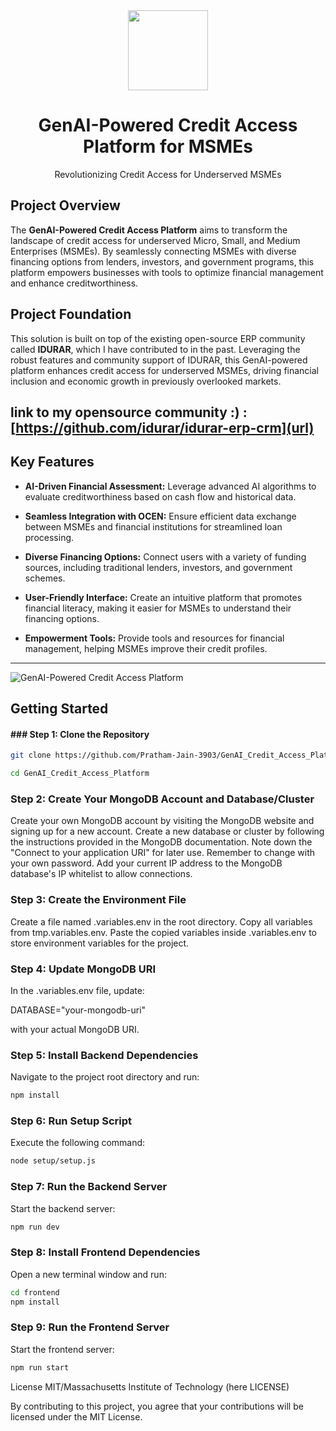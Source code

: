 <div align="center">
    <a href="https://www.idurarapp.com/">
        <img src="https://avatars.githubusercontent.com/u/50052356?s=200&v=4" width="128px" />
    </a>
    <h1>GenAI-Powered Credit Access Platform for MSMEs</h1>
    <p align="center">
        <p>Revolutionizing Credit Access for Underserved MSMEs</p>
    </p>

 
</div>

## Project Overview

The **GenAI-Powered Credit Access Platform** aims to transform the landscape of credit access for underserved Micro, Small, and Medium Enterprises (MSMEs). By seamlessly connecting MSMEs with diverse financing options from lenders, investors, and government programs, this platform empowers businesses with tools to optimize financial management and enhance creditworthiness.

## Project Foundation

This solution is built on top of the existing open-source ERP community called **IDURAR**, which I have contributed to in the past. Leveraging the robust features and community support of IDURAR, this GenAI-powered platform enhances credit access for underserved MSMEs, driving financial inclusion and economic growth in previously overlooked markets.

link to my opensource community :) : [https://github.com/idurar/idurar-erp-crm](url)
---

## Key Features

- **AI-Driven Financial Assessment:** Leverage advanced AI algorithms to evaluate creditworthiness based on cash flow and historical data.
  
- **Seamless Integration with OCEN:** Ensure efficient data exchange between MSMEs and financial institutions for streamlined loan processing.
  
- **Diverse Financing Options:** Connect users with a variety of funding sources, including traditional lenders, investors, and government schemes.

- **User-Friendly Interface:** Create an intuitive platform that promotes financial literacy, making it easier for MSMEs to understand their financing options.

- **Empowerment Tools:** Provide tools and resources for financial management, helping MSMEs improve their credit profiles.

---

![GenAI-Powered Credit Access Platform](https://user-images.githubusercontent.com/50052356/141647096-dcb66696-6103-4850-ae21-9fc97a412252.png)

## Getting Started

#### ### Step 1: Clone the Repository

```bash
git clone https://github.com/Pratham-Jain-3903/GenAI_Credit_Access_Platform.git
```
```bash
cd GenAI_Credit_Access_Platform
```
### Step 2: Create Your MongoDB Account and Database/Cluster
Create your own MongoDB account by visiting the MongoDB website and signing up for a new account.
Create a new database or cluster by following the instructions provided in the MongoDB documentation. Note down the "Connect to your application URI" for later use. Remember to change <password> with your own password.
Add your current IP address to the MongoDB database's IP whitelist to allow connections.

### Step 3: Create the Environment File
Create a file named .variables.env in the root directory.
Copy all variables from tmp.variables.env.
Paste the copied variables inside .variables.env to store environment variables for the project.

### Step 4: Update MongoDB URI
In the .variables.env file, update:

DATABASE="your-mongodb-uri"

with your actual MongoDB URI.

### Step 5: Install Backend Dependencies
Navigate to the project root directory and run:
```bash
npm install
```
### Step 6: Run Setup Script
Execute the following command:
```bash
node setup/setup.js
```

### Step 7: Run the Backend Server
Start the backend server:
```bash
npm run dev
```
### Step 8: Install Frontend Dependencies
Open a new terminal window and run:
```bash
cd frontend
npm install
```
### Step 9: Run the Frontend Server
Start the frontend server:
```bash
npm run start
```

License
MIT/Massachusetts Institute of Technology (here LICENSE)

By contributing to this project, you agree that your contributions will be licensed under the MIT License.
